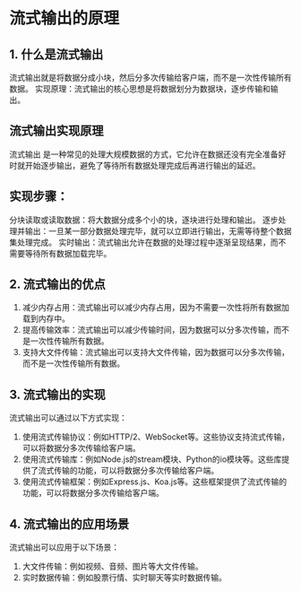 # 流式输出的原理

## 1. 什么是流式输出

流式输出就是将数据分成小块，然后分多次传输给客户端，而不是一次性传输所有数据。
实现原理：流式输出的核心思想是将数据划分为数据块，逐步传输和输出。

## 流式输出实现原理
流式输出 是一种常见的处理大规模数据的方式，它允许在数据还没有完全准备好时就开始逐步输出，避免了等待所有数据处理完成后再进行输出的延迟。



## 实现步骤：

分块读取或读取数据：将大数据分成多个小的块，逐块进行处理和输出。
逐步处理并输出：一旦某一部分数据处理完毕，就可以立即进行输出，无需等待整个数据集处理完成。
实时输出：流式输出允许在数据的处理过程中逐渐呈现结果，而不需要等待所有数据加载完毕。



## 2. 流式输出的优点        

1. 减少内存占用：流式输出可以减少内存占用，因为不需要一次性将所有数据加载到内存中。
2. 提高传输效率：流式输出可以减少传输时间，因为数据可以分多次传输，而不是一次性传输所有数据。
3. 支持大文件传输：流式输出可以支持大文件传输，因为数据可以分多次传输，而不是一次性传输所有数据。



## 3. 流式输出的实现

流式输出可以通过以下方式实现：

1. 使用流式传输协议：例如HTTP/2、WebSocket等。这些协议支持流式传输，可以将数据分多次传输给客户端。
2. 使用流式传输库：例如Node.js的stream模块、Python的io模块等。这些库提供了流式传输的功能，可以将数据分多次传输给客户端。
3. 使用流式传输框架：例如Express.js、Koa.js等。这些框架提供了流式传输的功能，可以将数据分多次传输给客户端。



## 4. 流式输出的应用场景

流式输出可以应用于以下场景：

1. 大文件传输：例如视频、音频、图片等大文件传输。
2. 实时数据传输：例如股票行情、实时聊天等实时数据传输。







